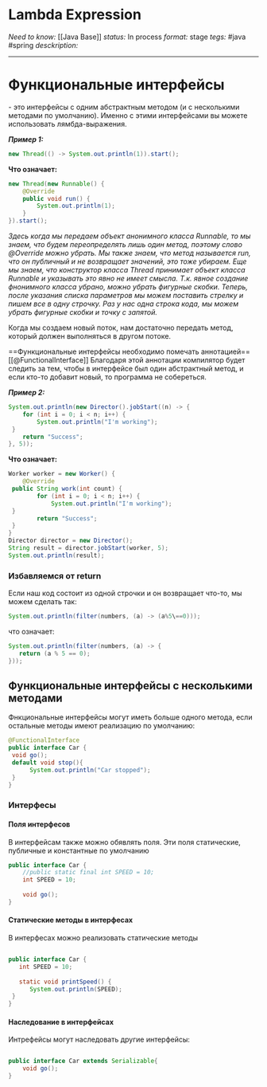 # Lambda Expression
*Need to know:* [[Java Base]]
*status:* In process
*format:* stage
*tegs:* #java #spring 
*desckription:*

---
# Функциональные интерфейсы
\- это интерфейсы с одним абстрактным методом (и с несколькими методами по умолчанию). Именно с этими интерфейсами вы можете использовать лямбда-выражения.

***Пример 1:***
```java
new Thread(() -> System.out.println(1)).start();
```
**Что означает:**
```java
new Thread(new Runnable() {  
	@Override  
	public void run() {  
		System.out.println(1);  
	}  
}).start();  
```
*Здесь когда мы передаем объект анонимного класса Runnable, то мы знаем, что будем переопределять лишь один метод, поэтому слово @Override можно убрать. Мы также знаем, что метод называется run, что он публичный и не возвращает значений, это тоже убираем. Еще мы знаем, что конструктор класса Thread принимает объект класса Runnable и указывать это явно не имеет смысла. Т.к. явное создание фнонимного класса убрано, можно убрать фигурные скобки. Теперь, после указания списка параметров мы можем поставить стрелку и пишем все в одну строчку. Раз у нас одна строка кода, мы можем убрать фигурные скобки и точку с запятой.*

Когда мы создаем новый поток, нам достаточно передать метод, который должен выполняться в другом потоке.

==Функциональные интерфейсы необходимо помечать аннотацией== [[@FunctionalInterface]]
Благодаря этой аннотации компилятор будет следить за тем, чтобы в интерфейсе был один абстрактный метод, и если кто-то добавит новый, то программа не собереться. 

***Пример 2:***
```java
System.out.println(new Director().jobStart((n) -> {  
    for (int i = 0; i < n; i++) {  
        System.out.println("I'm working");  
 }  
    return "Success";  
}, 5));
```
**Что означает:**
```java
Worker worker = new Worker() {  
    @Override  
 public String work(int count) {  
        for (int i = 0; i < n; i++) {  
            System.out.println("I'm working");  
 }  
        return "Success";  
 }  
}  
Director director = new Director();  
String result = director.jobStart(worker, 5);  
System.out.println(result);  
```
  
  
### Избавляемся от return
Если наш код состоит из одной строчки и он возвращает что-то, мы можем сделать так:
```java
System.out.println(filter(numbers, (a) -> (a%5\==0)));
```
что означает:
```java
System.out.println(filter(numbers, (a) -> {  
   return (a % 5 == 0);  
}));
```


## Функциональные интерфейсы с несколькими методами
Фнкциональные интерфейсы могут иметь больше одного метода, если остальные методы имеют реализацию по умолчанию:
```java
@FunctionalInterface  
public interface Car {  
 void go();  
 default void stop(){  
      System.out.println("Car stopped");  
 }  
}
```

### Интерфесы
#### Поля интерфесов
В интерфейсам также можно обявлять поля. Эти поля статические, публичные и константные по умолчанию
```java
public interface Car {  
	//public static final int SPEED = 10;
	int SPEED = 10;  
	
	void go();  
}
```

#### Статические методы в интерфесах
В интерфесах можно реализовать статические методы
```java

public interface Car {  
   int SPEED = 10;  
  
   static void printSpeed() {  
      System.out.println(SPEED);  
 }  
}
```

#### Наследование в интерфейсах
Интрефейсы могут наследовать другие интерфейсы:
```java

public interface Car extends Serializable{  
	void go();
}
```